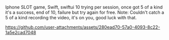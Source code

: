
Iphone SLOT game,
Swift, swiftui
10 trying per session, once got 5 of a kind it's a success, end of 10, failure but try again for free.
Note: Couldn't catch a 5 of a kind recording the video, it's on you, good luck with that.


https://github.com/user-attachments/assets/280ead70-57a0-4093-8c22-1a5e2cad7048

